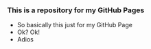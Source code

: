### This is a repository for my GitHub Pages
- So basically this just for my GitHub Page<br>
- Ok? Ok!<br>
- Adios